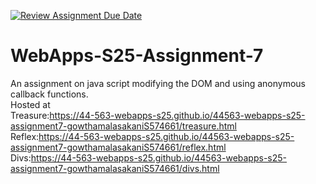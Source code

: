 [![Review Assignment Due Date](https://classroom.github.com/assets/deadline-readme-button-22041afd0340ce965d47ae6ef1cefeee28c7c493a6346c4f15d667ab976d596c.svg)](https://classroom.github.com/a/44LzP_Z4)
# WebApps-S25-Assignment-7
An assignment on java script modifying the DOM and using anonymous callback functions.  
Hosted at  
Treasure:https://44-563-webapps-s25.github.io/44563-webapps-s25-assignment7-gowthamalasakaniS574661/treasure.html  
Reflex:https://44-563-webapps-s25.github.io/44563-webapps-s25-assignment7-gowthamalasakaniS574661/reflex.html  
Divs:https://44-563-webapps-s25.github.io/44563-webapps-s25-assignment7-gowthamalasakaniS574661/divs.html  
